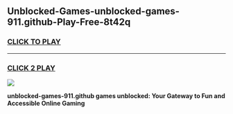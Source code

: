 
## Unblocked-Games-unblocked-games-911.github-Play-Free-8t42q
<h3>
<a href="https://premium76.site?title=unblocked-games-911.github&ref=23A">CLICK TO PLAY</a></h3>
<hr>

<h3>
<a href="https://premium76.site?title=unblocked-games-911.github&ref=23A">CLICK 2 PLAY</a>
  
</h3>

<a href="https://premium76.site?title=unblocked-games-911.github&ref=23A"><img src="https://clearcache.store/games.png"></a>


**unblocked-games-911.github games unblocked: Your Gateway to Fun and Accessible Online Gaming**
